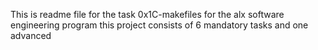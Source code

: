 This is readme file for the task 0x1C-makefiles for the alx software engineering program this project consists of 6 mandatory tasks and one advanced
